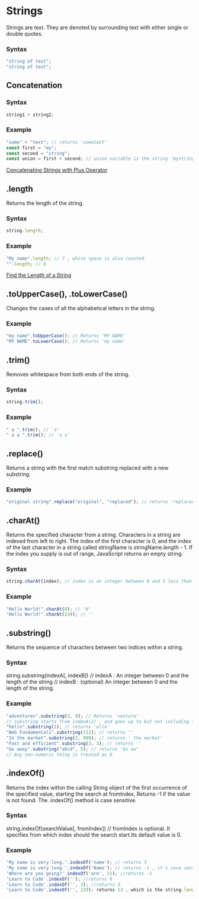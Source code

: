 # Strings

Strings are text. They are denoted by surrounding text with either single or double quotes.

### Syntax

```js script
"string of text";
"string of text";
```

## Concatenation

### Syntax

```js script
string1 + string2;
```

### Example

```js script
"some" + "text"; // returns 'sometext'
const first = "my";
const second = "string";
const union = first + second; // union variable is the string 'mystring'
```

[Concatenating Strings with Plus Operator](https://www.freecodecamp.org/learn/javascript-algorithms-and-data-structures/basic-javascript/concatenating-strings-with-plus-operator)

## .length

Returns the length of the string.

### Syntax

```js script
string.length;
```

### Example

```js script
"My name".length; // 7 , white space is also counted
"".length; // 0
```

[Find the Length of a String](https://www.freecodecamp.org/learn/javascript-algorithms-and-data-structures/basic-javascript/find-the-length-of-a-string)

## .toUpperCase(), .toLowerCase()

Changes the cases of all the alphabetical letters in the string.

### Example

```js script
"my name".toUpperCase(); // Returns 'MY NAME'
"MY NAME".toLowerCase(); // Returns 'my name'
```

## .trim()

Removes whitespace from both ends of the string.

### Syntax

```js script
string.trim();
```

### Example

```js script
" a ".trim(); // 'a'
" a a ".trim(); // 'a a'
```

## .replace()

Returns a string with the first match substring replaced with a new substring.

### Example

```js script
"original string".replace("original", "replaced"); // returns 'replaced string'
```

## .charAt()

Returns the specified character from a string. Characters in a string are indexed from left to right. The index of the first character is 0, and the index of the last character in a string called stringName is stringName.length - 1. If the index you supply is out of range, JavaScript returns an empty string.

### Syntax

```js script
string.charAt(index); // index is an integer between 0 and 1 less than the length of the string.
```

### Example

```js script
"Hello World!".charAt(0); // 'H'
"Hello World!".charAt(234); // ''
```

## .substring()

Returns the sequence of characters between two indices within a string.

### Syntax

string.substring(indexA[, indexB])
// indexA : An integer between 0 and the length of the string
// indexB : (optional) An integer between 0 and the length of the string.

### Example

```js script
"adventures".substring(2, 9); // Returns 'venture'
// substring starts from indexA(2) , and goes up to but not including indexB(9)
"hello".substring(1); // returns 'ello'
"Web Fundamentals".substring(111); // returns ''
"In the market".substring(2, 999); // returns ' the market'
"Fast and efficient".substring(3, 3); // returns ''
"Go away".substring("abcd", 5); // returns 'Go aw'
// Any non-numeric thing is treated as 0
```

## .indexOf()

Returns the index within the calling String object of the first occurrence of the specified value, starting the search at fromIndex, Returns -1 if the value is not found. The .indexOf() method is case sensitive.

### Syntax

string.indexOf(searchValue[, fromIndex]) // fromIndex is optional. It specifies from which index should the search start.Its default value is 0.

### Example

```js script
'My name is very long.'.indexOf('name'); // returns 3
'My name is very long.'.indexOf('Name'); // returns -1 , it's case sensitive
'Where are you going?'.indexOf('are', 11); //returns -1
'Learn to Code'.indexOf(''); //returns 0
'Learn to Code'.indexOf('', 3); //returns 3
'Learn to Code'.indexOf('', 229); returns 13 , which is the string.length
```
